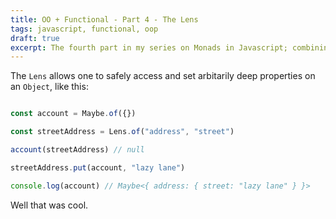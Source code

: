 ```yaml
---
title: OO + Functional - Part 4 - The Lens
tags: javascript, functional, oop
draft: true
excerpt: The fourth part in my series on Monads in Javascript; combining Maybe and Either to create a Lens
---
```


The `Lens` allows one to safely access and set arbitarily deep properties on an `Object`, like this:

```javascript

const account = Maybe.of({})

const streetAddress = Lens.of("address", "street")

account(streetAddress) // null

streetAddress.put(account, "lazy lane")

console.log(account) // Maybe<{ address: { street: "lazy lane" } }>

```

Well that was cool.
